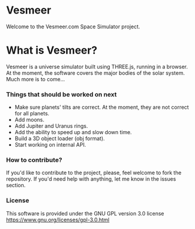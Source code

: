 # Vesmeer
Welcome to the Vesmeer.com Space Simulator project.

# What is Vesmeer?
Vesmeer is a universe simulator built using THREE.js, running in a browser. At the moment, the software covers the major bodies of the solar system. Much more is to come...

### Things that should be worked on next
* Make sure planets' tilts are correct. At the moment, they are not correct for all planets.
* Add moons.
* Add Jupiter and Uranus rings.
* Add the ability to speed up and slow down time.
* Build a 3D object loader (obj format).
* Start working on internal API.

### How to contribute?
If you'd like to contribute to the project, please, feel welcome to fork the repository. If you'd need help with anything, let me know in the issues section.

### License
This software is provided under the GNU GPL version 3.0 license
https://www.gnu.org/licenses/gpl-3.0.html
